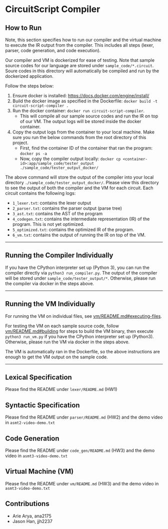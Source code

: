 # CircuitScript Compiler

## How to Run

Note, this section specifies how to run our compiler and the virtual machine to execute the IR output from the compiler. This includes all steps (lexer, parser, code generation, and code execution).

Our compiler and VM is dockerized for ease of testing. Note that sample source codes for our language are stored under `sample_code/*.circuit`. Soure codes in this directory will automatically be compiled and run by the dockerized application.

Follow the steps below:

1. Ensure docker is installed: https://docs.docker.com/engine/install/
2. Build the docker image as specified in the Dockerfile: `docker build -t circuit-script-compiler .`
3. Run the docker container: `docker run circuit-script-compiler`.
    - This will compile all our sample source codes and run the IR on top of our VM. The output logs will be stored inside the docker container.
4. Copy the output logs from the container to your local machine. Make sure you run the below commands from the root directory of this project.
    - First, find the container ID of the container that ran the program: `docker ps -a`
    - Now, copy the compiler output locally: `docker cp <container-id>:app/sample_code/tester_output ./sample_code/tester_output_docker/`

The above command will store the output of the compiler into your local directory `./sample_code/tester_output_docker/`. Please view this directory to see the output of both the compiler and the VM for each circuit. Each circuit contains the following logs:

-   `1_lexer.txt`: contains the lexer output
-   `2_parser.txt`: contains the parser output (parse tree)
-   `3_ast.txt`: contains the AST of the program
-   `4_codegen.txt`: contains the intermediate representation (IR) of the program. This is not yet optimized.
-   `5_optimized.txt`: contains the optimized IR of the program.
-   `6_vm.txt`: contains the output of running the IR on top of the VM.

---

## Running the Compiler Individually

If you have the CPython interpreter set up (Python 3), you can run the compiler directly via `python3 run_compiler.py`. The output of the compiler will be stored under `sample_code/tester_output/*`. Otherwise, please run the compiler via docker in the steps above.

---

## Running the VM Individually

For running the VM on individual files, see [vm/README.md#executing-files](vm/README.md#executing-files).

For testing the VM on each sample source code, follow [vm/README.md#building](vm/README.md#building) for steps to build the VM binary, then execute `python3 run_vm.py` if you have the CPython interpreter set up (Python3). Otherwise, please run the VM via docker in the steps above.

The VM is automatically ran in the Dockerfile, so the above instructions are enough to get the VM output on the sample code.

---

## Lexical Specification

Please find the README under `lexer/README.md` (HW1)

## Syntactic Specification

Please find the README under `parser/README.md` (HW2) and the demo video in `asmt2-video-demo.txt`

## Code Generation

Please find the README under `code_gen/README.md` (HW3) and the demo video in `asmt3-video-demo.txt`

## Virtual Machine (VM)

Please find the README under `vm/README.md` (HW3) and the demo video in `asmt3-video-demo.txt`

## Contributions

-   Arie Arya, ana2175
-   Jason Han, jjh2237
